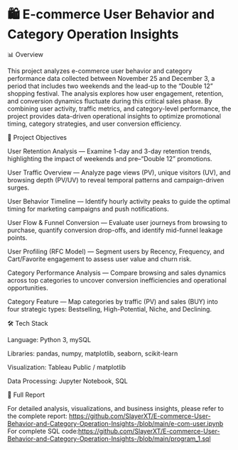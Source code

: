 # 🛍️ E-commerce User Behavior and Category Operation Insights


📊 Overview

This project analyzes e-commerce user behavior and category performance data collected between November 25 and December 3, a period that includes two weekends and the lead-up to the “Double 12” shopping festival.
The analysis explores how user engagement, retention, and conversion dynamics fluctuate during this critical sales phase.
By combining user activity, traffic metrics, and category-level performance, the project provides data-driven operational insights to optimize promotional timing, category strategies, and user conversion efficiency.

🧠 Project Objectives

User Retention Analysis — Examine 1-day and 3-day retention trends, highlighting the impact of weekends and pre–“Double 12” promotions.

User Traffic Overview — Analyze page views (PV), unique visitors (UV), and browsing depth (PV/UV) to reveal temporal patterns and campaign-driven surges.

User Behavior Timeline — Identify hourly activity peaks to guide the optimal timing for marketing campaigns and push notifications.

User Flow & Funnel Conversion — Evaluate user journeys from browsing to purchase, quantify conversion drop-offs, and identify mid-funnel leakage points.

User Profiling (RFC Model) — Segment users by Recency, Frequency, and Cart/Favorite engagement to assess user value and churn risk.

Category Performance Analysis — Compare browsing and sales dynamics across top categories to uncover conversion inefficiencies and operational opportunities.

Category Feature — Map categories by traffic (PV) and sales (BUY) into four strategic types: Bestselling, High-Potential, Niche, and Declining.

🛠️ Tech Stack

Language: Python 3, mySQL

Libraries: pandas, numpy, matplotlib, seaborn, scikit-learn

Visualization: Tableau Public / matplotlib

Data Processing: Jupyter Notebook, SQL

📄 Full Report

For detailed analysis, visualizations, and business insights, please refer to the complete report:
https://github.com/SlayerXT/E-commerce-User-Behavior-and-Category-Operation-Insights-/blob/main/e-com-user.ipynb
For complete SQL code:https://github.com/SlayerXT/E-commerce-User-Behavior-and-Category-Operation-Insights-/blob/main/program_1.sql
